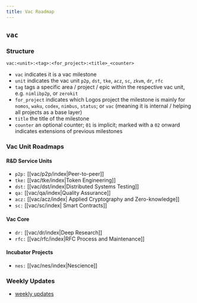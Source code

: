 ```yaml
---
title: Vac Roadmap
---
```

## `vac`

### Structure

`vac:<unit>:<tag>:<for_project>:<title>_<counter>`
- `vac` indicates it is a vac milestone
- `unit` indicates the vac unit `p2p`, `dst`, `tke`, `acz`, `sc`, `zkvm`, `dr`, `rfc`
- `tag` tags a specific area / project / epic within the respective vac unit, e.g. `nimlibp2p`, or `zerokit`
- `for_project` indicates which Logos project the milestone is mainly for `nomos`, `waku`, `codex`, `nimbus`, `status`; or `vac` (meaning it is internal / helping all projects as a base layer)
- `title` the title of the milestone
- `counter` an optional counter; `01` is implicit; marked with a `02` onward indicates extensions of previous milestones

### Vac Unit Roadmaps

#### R&D Service Units

- `p2p:` [[vac/p2p/index|Peer-to-peer]]
- `tke:` [[vac/tke/index|Token Engineering]]
- `dst:` [[vac/dst/index|Distributed Systems Testing]]
- `qa:` [[vac/qa/index|Quality Assurance]]
- `acz:` [[vac/acz/index| Applied Cryptography and Zero-knowledge]]
- `sc:` [[vac/sc/index| Smart Contracts]]

#### Vac Core

- `dr:` [[vac/dr/index|Deep Research]]
- `rfc:` [[vac/rfc/index|RFC Process and Maintenance]] 

#### Incubator Projects

- `nes:` [[vac/nes/index|Nescience]]

### Weekly Updates
- [weekly updates](tags/vac-updates)

